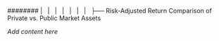 ######## |   |   |   |   |   |   |   ├── Risk-Adjusted Return Comparison of Private vs. Public Market Assets

*Add content here*